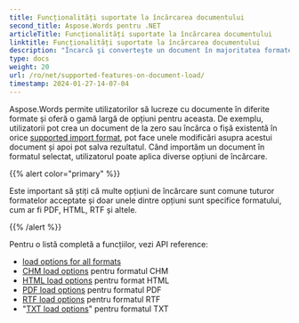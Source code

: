 ```yaml
---
title: Funcționalități suportate la încărcarea documentului
second_title: Aspose.Words pentru .NET
articleTitle: Funcționalități suportate la încărcarea documentului
linktitle: Funcționalități suportate la încărcarea documentului
description: "Încarcă şi converteşte un document în majoritatea formatelor populare şi suportă multe dintre Microsoft Word caracteristici folosind C#."
type: docs
weight: 20
url: /ro/net/supported-features-on-document-load/
timestamp: 2024-01-27-14-07-04
---
```


Aspose.Words permite utilizatorilor să lucreze cu documente în diferite formate și oferă o gamă largă de opțiuni pentru aceasta. De exemplu, utilizatorii pot crea un document de la zero sau încărca o fișă existentă în orice [supported import format](/words/net/supported-document-formats/), pot face unele modificări asupra acestui document și apoi pot salva rezultatul. Când importăm un document în formatul selectat, utilizatorul poate aplica diverse opțiuni de încărcare.

{{% alert color="primary" %}}

Este important să știți că multe opțiuni de încărcare sunt comune tuturor formatelor acceptate și doar unele dintre opțiuni sunt specifice formatului, cum ar fi PDF, HTML, RTF și altele.

{{% /alert %}}

Pentru o listă completă a funcțiilor, vezi API reference:

- [load options for all formats](https://reference.aspose.com/words/net/aspose.words.loading/loadoptions/)
- [CHM load options](https://reference.aspose.com/words/net/aspose.words.loading/chmloadoptions/) pentru formatul CHM
- [HTML load options](https://reference.aspose.com/words/net/aspose.words.loading/htmlloadoptions/) pentru format HTML
- [PDF load options](https://reference.aspose.com/words/net/aspose.words.loading/pdfloadoptions/) pentru formatul PDF
- [RTF load options](https://reference.aspose.com/words/net/aspose.words.loading/rtfloadoptions/) pentru formatul RTF
- "[TXT load options](https://reference.aspose.com/words/net/aspose.words.loading/txtloadoptions/)" pentru formatul TXT
